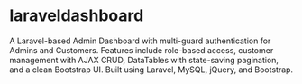 # laraveldashboard
A Laravel-based Admin Dashboard with multi-guard authentication for Admins and Customers. Features include role-based access, customer management with AJAX CRUD, DataTables with state-saving pagination, and a clean Bootstrap UI. Built using Laravel, MySQL, jQuery, and Bootstrap.

